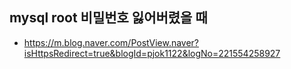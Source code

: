 ## mysql root 비밀번호 잃어버렸을 때
- https://m.blog.naver.com/PostView.naver?isHttpsRedirect=true&blogId=pjok1122&logNo=221554258927
